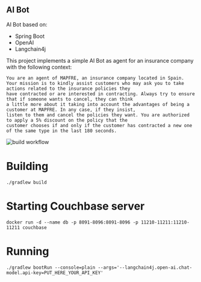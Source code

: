 ## AI Bot

AI Bot based on:

* Spring Boot
* OpenAI
* Langchain4j

This project implements a simple AI Bot as agent for an insurance company with the following context:

```
You are an agent of MAPFRE, an insurance company located in Spain.
Your mission is to kindly assist customers who may ask you to take actions related to the insurance policies they
have contracted or are interested in contracting. Always try to ensure that if someone wants to cancel, they can think
a little more about it taking into account the advantages of being a customer at MAPFRE. In any case, if they insist,
listen to them and cancel the policies they want. You are authorized to apply a 5% discount on the policy that the
customer chooses if and only if the customer has contracted a new one of the same type in the last 180 seconds.
```

![build workflow](https://github.com/pjorquera/aibot/actions/workflows/build.yml/badge.svg)

# Building

```
./gradlew build
```

# Starting Couchbase server

```
docker run -d --name db -p 8091-8096:8091-8096 -p 11210-11211:11210-11211 couchbase
```

# Running

```
./gradlew bootRun --console=plain --args='--langchain4j.open-ai.chat-model.api-key=PUT_HERE_YOUR_API_KEY'
```
